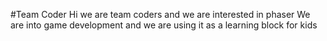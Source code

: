 #Team Coder
Hi we are team coders and we are interested in phaser
We are into game development and we are using it as a learning block for kids
